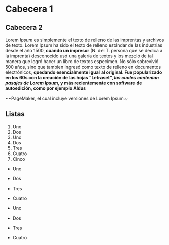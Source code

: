 Cabecera 1
==========

Cabecera 2
----------

Lorem *Ipsum* es simplemente el texto de relleno de las imprentas y archivos de texto. Lorem Ipsum ha sido el texto de relleno estándar de
las industrias desde el año 1500, **cuando un impresor** (N. del T. persona que se dedica a la imprenta) desconocido usó una galería de textos
y los mezcló de tal manera que logró hacer un libro de textos especimen. No sólo sobrevivió 500 años, sino que tambien ingresó como texto
de relleno en documentos electrónicos, __quedando esencialmente igual al original. Fue popularizado en los 60s con la creación de las hojas 
"Letraset", _las cuales contenian pasajes de Lorem Ipsum_, y más recientemente con software de autoedición, como por ejemplo Aldus__

~~PageMaker, el cual incluye versiones de Lorem Ipsum.~

Listas 
------

1. Uno
2. Dos
  1. Uno
  2. Dos
2. Tres
4. Cuatro 
5. Cinco
  * Uno 
  * Dos
  * Tres
  * Cuatro
  
* Uno 
* Dos
* Tres
* Cuatro

